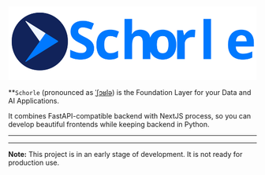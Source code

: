 <p align="center">
    <img src="https://raw.githubusercontent.com/renardeinside/schorle/main/raw/with_text.svg" class="align-center" height="150" alt="logo" />
</p>

**`Schorle` (pronounced as [ˈʃɔʁlə](https://en.wikipedia.org/wiki/Schorle)) is  the Foundation Layer for your Data and AI Applications.

It combines FastAPI-compatible backend with NextJS process, so you can develop beautiful frontends while keeping backend in Python.

---

<p align="center">
</p>

---

**Note:** This project is in an early stage of development. It is not ready for production use.
